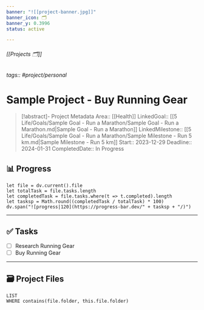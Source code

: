 ```yaml
---
banner: "![[project-banner.jpg]]"
banner_icon: 🗂️
banner_y: 0.3996
status: active

---
```


###### [[Projects 🗂️]]
###### tags:: #project/personal 
# Sample Project - Buy Running Gear

>[!abstract]- Project Metadata
>Area:: [[Health]]
>LinkedGoal:: [[5 Life/Goals/Sample Goal - Run a Marathon/Sample Goal - Run a Marathon.md|Sample Goal - Run a Marathon]]
>LinkedMilestone:: [[5 Life/Goals/Sample Goal - Run a Marathon/Sample Milestone - Run 5 km.md|Sample Milestone - Run 5 km]]
>Start:: 2023-12-29
>Deadline:: 2024-01-31
>CompletedDate:: In Progress

## 📊 Progress

```dataviewjs  
let file = dv.current().file
let totalTask = file.tasks.length  
let completedTask = file.tasks.where(t => t.completed).length  
let tasksp = Math.round((completedTask / totalTask) * 100)  
dv.span("![progress|120](https://progress-bar.dev/" + tasksp + "/)")
```

---

## ✅ Tasks
- [ ] Research Running Gear
- [ ] Buy Running Gear

---

## 🗃️ Project Files
```dataview
LIST
WHERE contains(file.folder, this.file.folder)
```